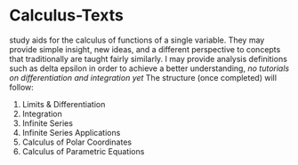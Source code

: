 # Calculus-Texts
study aids for the calculus of functions of a single variable. They may provide simple insight, new ideas, and a different perspective to concepts that traditionally are taught fairly similarly. I may provide analysis definitions such as delta epsilon in order to achieve a better understanding, *no tutorials on differentiation and integration yet*
The structure (once completed) will follow: 
1. Limits & Differentiation
2. Integration
3. Infinite Series 
4. Infinite Series Applications
5. Calculus of Polar Coordinates
6. Calculus of Parametric Equations
